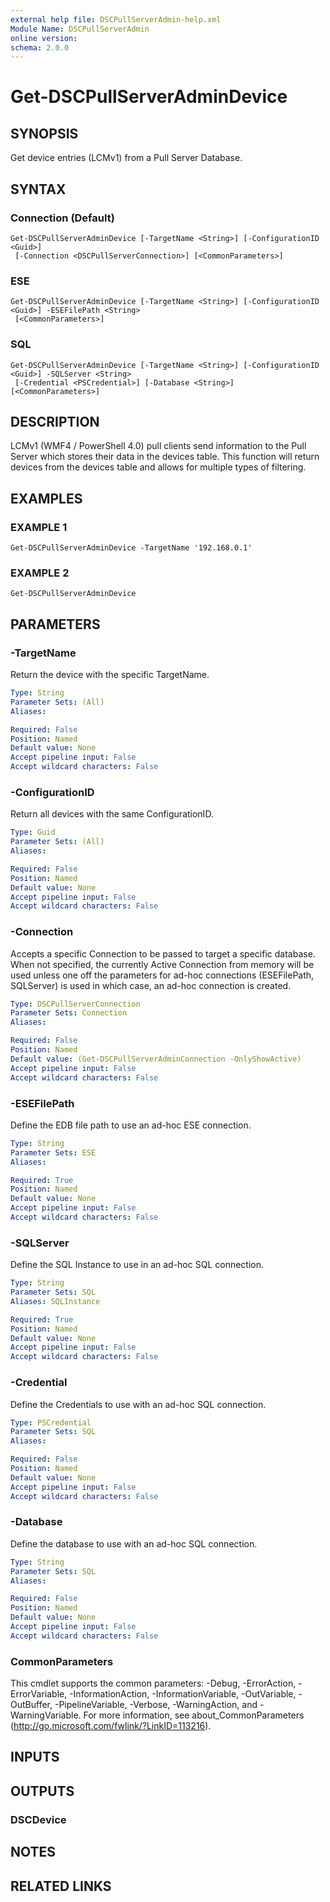 ```yaml
---
external help file: DSCPullServerAdmin-help.xml
Module Name: DSCPullServerAdmin
online version:
schema: 2.0.0
---
```


# Get-DSCPullServerAdminDevice

## SYNOPSIS
Get device entries (LCMv1) from a Pull Server Database.

## SYNTAX

### Connection (Default)
```
Get-DSCPullServerAdminDevice [-TargetName <String>] [-ConfigurationID <Guid>]
 [-Connection <DSCPullServerConnection>] [<CommonParameters>]
```

### ESE
```
Get-DSCPullServerAdminDevice [-TargetName <String>] [-ConfigurationID <Guid>] -ESEFilePath <String>
 [<CommonParameters>]
```

### SQL
```
Get-DSCPullServerAdminDevice [-TargetName <String>] [-ConfigurationID <Guid>] -SQLServer <String>
 [-Credential <PSCredential>] [-Database <String>] [<CommonParameters>]
```

## DESCRIPTION
LCMv1 (WMF4 / PowerShell 4.0) pull clients send information
to the Pull Server which stores their data in the devices table.
This function will return devices from the devices table and allows
for multiple types of filtering.

## EXAMPLES

### EXAMPLE 1
```
Get-DSCPullServerAdminDevice -TargetName '192.168.0.1'
```

### EXAMPLE 2
```
Get-DSCPullServerAdminDevice
```

## PARAMETERS

### -TargetName
Return the device with the specific TargetName.

```yaml
Type: String
Parameter Sets: (All)
Aliases:

Required: False
Position: Named
Default value: None
Accept pipeline input: False
Accept wildcard characters: False
```

### -ConfigurationID
Return all devices with the same ConfigurationID.

```yaml
Type: Guid
Parameter Sets: (All)
Aliases:

Required: False
Position: Named
Default value: None
Accept pipeline input: False
Accept wildcard characters: False
```

### -Connection
Accepts a specific Connection to be passed to target a specific database.
When not specified, the currently Active Connection from memory will be used
unless one off the parameters for ad-hoc connections (ESEFilePath, SQLServer)
is used in which case, an ad-hoc connection is created.

```yaml
Type: DSCPullServerConnection
Parameter Sets: Connection
Aliases:

Required: False
Position: Named
Default value: (Get-DSCPullServerAdminConnection -OnlyShowActive)
Accept pipeline input: False
Accept wildcard characters: False
```

### -ESEFilePath
Define the EDB file path to use an ad-hoc ESE connection.

```yaml
Type: String
Parameter Sets: ESE
Aliases:

Required: True
Position: Named
Default value: None
Accept pipeline input: False
Accept wildcard characters: False
```

### -SQLServer
Define the SQL Instance to use in an ad-hoc SQL connection.

```yaml
Type: String
Parameter Sets: SQL
Aliases: SQLInstance

Required: True
Position: Named
Default value: None
Accept pipeline input: False
Accept wildcard characters: False
```

### -Credential
Define the Credentials to use with an ad-hoc SQL connection.

```yaml
Type: PSCredential
Parameter Sets: SQL
Aliases:

Required: False
Position: Named
Default value: None
Accept pipeline input: False
Accept wildcard characters: False
```

### -Database
Define the database to use with an ad-hoc SQL connection.

```yaml
Type: String
Parameter Sets: SQL
Aliases:

Required: False
Position: Named
Default value: None
Accept pipeline input: False
Accept wildcard characters: False
```

### CommonParameters
This cmdlet supports the common parameters: -Debug, -ErrorAction, -ErrorVariable, -InformationAction, -InformationVariable, -OutVariable, -OutBuffer, -PipelineVariable, -Verbose, -WarningAction, and -WarningVariable. For more information, see about_CommonParameters (http://go.microsoft.com/fwlink/?LinkID=113216).

## INPUTS

## OUTPUTS

### DSCDevice

## NOTES

## RELATED LINKS
